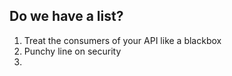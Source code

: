 
## Do we have a list?

1. Treat the consumers of your API like a blackbox
2. Punchy line on security
3. 